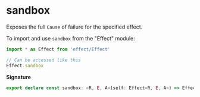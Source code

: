 # sandbox

Exposes the full `Cause` of failure for the specified effect.

To import and use `sandbox` from the "Effect" module:

```ts
import * as Effect from 'effect/Effect'

// Can be accessed like this
Effect.sandbox
```

**Signature**

```ts
export declare const sandbox: <R, E, A>(self: Effect<R, E, A>) => Effect<R, Cause.Cause<E>, A>
```
